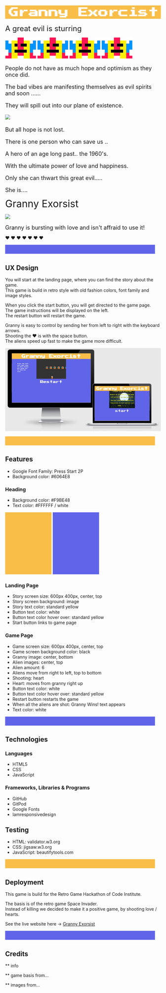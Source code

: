 ![](assets/images/header.JPG)

<font size="5">A great evil is sturring </font>

![](assets/images/monster_one-small.png)
![](assets/images/monster_one-small.png)
![](assets/images/monster_one-small.png)
![](assets/images/monster_one-small.png)


<font size="4">

People do not have as much hope and optimism as they once did.

The bad vibes are manifesting themselves as evil spirits and soon ...... 

They will spill out into our plane of existence.

![](assets/images/intro-background.png)

But all hope is not lost.

There is one person who can save us ..

A hero of an age long past.. the 1960's.

With the ultimate power of love and happiness.

Only she can thwart this great evil.....

She is....
</font>

<font size="6">Granny Exorsist
</font>

![](assets/images/granny-small.png)

<font size="4">
Granny is bursting with love and isn't affraid to use it! 
</font>

:heart: :heart: :heart: :heart: :heart: :heart: :heart:

![](assets/images/blue.png)

## UX Design
You will start at the landing page, where you can find the story about the game. <br>
This game is build in retro style with old fashion colors, font family and image styles. 

When you click the start button, you will get directed to the game page.<br>
The game instructions will be displayed on the left. <br>
The restart button will restart the game.

Granny is easy to control by sending her from left to right with the keyboard arrows. <br>
Shooting the :heart: is with the space button. <br>
The aliens speed up fast to make the game more difficult.

![](assets/images/website.JPG)

![](assets/images/yellow.png)

## Features
- Google Font Family: Press Start 2P
- Background color: #6064E8
### Heading
- Background color: #F9BE48
- Text color: #FFFFFF / white


![](assets/images/F9BE48.png)
![](assets/images/6064e8.png)


### Landing Page
- Story screen size: 600px 400px, center, top
- Story screen background: image
- Story text color: standard yellow
- Button text color: white
- Button text color hover over: standard yellow
- Start button links to game page
### Game Page
- Game screen size: 600px 400px, center, top
- Game screen background color: black
- Granny image: center, bottom
- Alien images: center, top
- Alien amount: 6
- Aliens move from right to left, top to bottom
- Shooting: heart
- Heart: moves from granny right up
- Button text color: white
- Button text color hover over: standard yellow
- Restart button restarts the game
- When all the aliens are shot: Granny Wins! text appears
- Text color: white

![](assets/images/blue.png)

## Technologies
### Languages
- HTML5
- CSS
- JavaScript
### Frameworks, Libraries & Programs
- GitHub
- GitPod
- Google Fonts
- Iamresponsivedesign

## Testing
- HTML: validator.w3.org
- CSS: jigsaw.w3.org
- JavaScript: beautifytools.com

![](assets/images/yellow.png)

## Deployment

This game is build for the Retro Game Hackathon of Code Institute. 

The basis is of the retro game Space Invader. <br>
Instead of killing we decided to make it a positive game, by shooting love / hearts.

See the live website here -> [Granny Exorsist](https://dilner1.github.io/Hackathon_Game_new/)

![](assets/images/blue.png)

## Credits

** info

** game basis from...

** images from...
